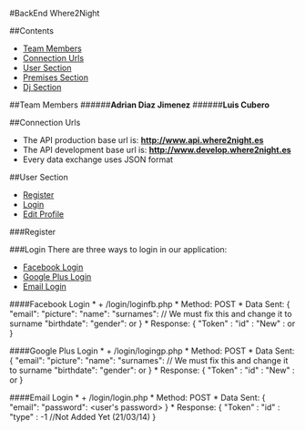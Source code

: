 #BackEnd Where2Night


##<a name='Content'></a>Contents
* [Team Members](#Members)
* [Connection Urls](#Connection)
* [User Section](#User)
* [Premises Section](#Premises)
* [Dj Section](#Dj)


##<a name='Members'></a>Team Members
######<b>Adrian Diaz Jimenez</b> 
######<b>Luis Cubero</b>

##<a name='Connection'></a>Connection Urls
* The API production base url is: <b> http://www.api.where2night.es </b>
* The API development base url is: <b> http://www.develop.where2night.es </b>
* Every data exchange uses JSON format


##<a name='User'></a>User Section
* [Register](#RegisterUser)
* [Login](#LoginUser)
* [Edit Profile](#EditUser)

###<a name='RegisterUser'></a>Register


###<a name='LoginUser'></a>Login
There are three ways to login in our application:
* [Facebook Login](#Facebook)
* [Google Plus Login](#Google)
* [Email Login](#EmailUser)

####<a name='Facebook'></a>Facebook Login
	* <baseUrl> + /login/loginfb.php
	* Method: POST
	* Data Sent:
		{
			"email": <email gotten from Facebook>
			"picture": <Picture url from Facebook>
			"name": <name gotten from Facebook>
			"surnames": <surname gotten from Facebook> // We must fix this and change it to surname
			"birthdate": <birthdate gotten from Facebook>
			"gender": <male> or <female>
		}
	* Response:
		{
			"Token"	: <Access Token>
			"id"	: <Profile ID>
			"New"	: <true if is a new user> or <false if is not a new user>
		}


####<a name='Google'></a>Google Plus Login
	* <baseUrl> + /login/logingp.php
	* Method: POST
	* Data Sent:
		{
			"email": <email gotten from Facebook>
			"picture": <Picture url from Facebook>
			"name": <name gotten from Facebook>
			"surnames": <surname gotten from Facebook> // We must fix this and change it to surname
			"birthdate": <birthdate gotten from Facebook>
			"gender": <male> or <female>
		}
	* Response:
		{
			"Token"	: <Access Token>
			"id"	: <Profile ID>
			"New"	: <true if is a new user> or <false if is not a new user>
		}

####<a name='EmailUser'></a>Email Login
	* <baseUrl> + /login/login.php
	* Method: POST
	* Data Sent:
		{
			"email": <email gotten from Facebook>
			"password": <user's password>
		}
	* Response:
		{
			"Token"	: <Access Token>
			"id"	: <Profile ID>
			"type"	: -1 //Not Added Yet (21/03/14)
		}







